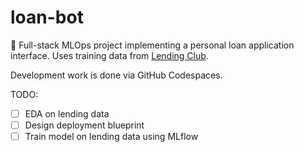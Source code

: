 # loan-bot

💸
Full-stack MLOps project implementing a personal loan application interface. Uses training data from [Lending Club](https://www.kaggle.com/datasets/jeandedieunyandwi/lending-club-dataset?resource=download).   

Development work is done via GitHub Codespaces.

TODO:
- [ ] EDA on lending data
- [ ] Design deployment blueprint
- [ ] Train model on lending data using MLflow